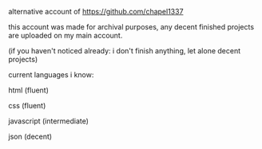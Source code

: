 alternative account of https://github.com/chapel1337

this account was made for archival purposes, any decent finished projects are uploaded on my main account.

(if you haven't noticed already: i don't finish anything, let alone decent projects)

current languages i know:

html (fluent)

css (fluent)

javascript (intermediate)

json (decent)
